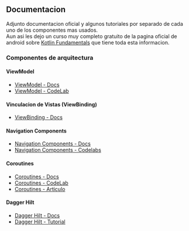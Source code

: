 
## Documentacion
Adjunto documentacion oficial y algunos tutoriales por separado de cada uno de los componentes mas usados.\
Aun asi les dejo un curso muy completo gratuito de la pagina oficial de android sobre 
[Kotlin Fundamentals](https://developer.android.com/courses/android-basics-kotlin/course) que tiene 
toda esta informacion.

### Componentes de arquitectura
#### ViewModel
- [ViewModel - Docs](https://developer.android.com/topic/libraries/architecture/viewmodel?hl=es-419)
- [ViewModel - CodeLab](https://developer.android.com/courses/pathways/android-basics-kotlin-unit-3-pathway-3?hl=es-419)

#### Vinculacion de Vistas (ViewBinding)
- [ViewBinding - Docs](https://developer.android.com/topic/libraries/view-binding?hl=es-419)

#### Navigation Components
- [Navigation Components - Docs ](https://developer.android.com/guide/navigation?hl=es-419)
- [Navigation Components - Codelabs ](https://developer.android.com/courses/android-basics-kotlin/unit-3)

#### Coroutines
- [Coroutines - Docs ](https://developer.android.com/kotlin/coroutines?hl=es-419)
- [Coroutines - CodeLab ](https://developer.android.com/courses/pathways/android-basics-kotlin-unit-4-pathway-1)
- [Coroutines - Articulo](https://medium.com/androiddevelopers/coroutines-on-android-part-i-getting-the-background-3e0e54d20bb)

#### Dagger Hilt
- [Dagger Hilt - Docs ](https://developer.android.com/training/dependency-injection/hilt-android?hl=es-419)
- [Dagger Hilt - Tutorial ](https://www.youtube.com/watch?v=t6ZuzSu2UHI&t=3s&ab_channel=Programaci%C3%B3nAndroidbyAristiDevs)